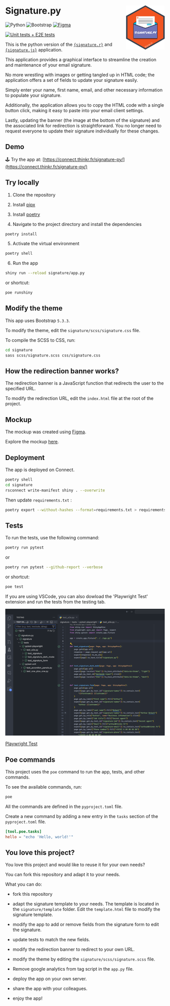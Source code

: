 # Signature.py <img src="signature/assets/signature_hex.png" align="right" alt="Signature.py logo" style="height: 140px;"></a>

![Python](https://img.shields.io/badge/python-3670A0?style=for-the-badge&logo=python&logoColor=ffdd54)
![Bootstrap](https://img.shields.io/badge/bootstrap-%238511FA.svg?style=for-the-badge&logo=bootstrap&logoColor=white)
[![Figma](https://img.shields.io/badge/figma-%23F24E1E.svg?style=for-the-badge&logo=figma&logoColor=white)](https://www.figma.com/proto/u95KvEqgWLB8arxt7saZcJ/%7Bsignature%7D?node-id=705-5&t=xevegkmzONTrRyR3-8&scaling=contain&content-scaling=fixed&page-id=0%3A1&starting-point-node-id=705%3A5&hide-ui=1)

[![Unit tests + E2E tests](https://github.com/ThinkR-open/signature.py/actions/workflows/run-pytest.yaml/badge.svg)](https://github.com/ThinkR-open/signature.py/actions/workflows/run-pytest.yaml)

This is the python version of the [`{signature.r}`](https://github.com/ThinkR-open/signature.r) and [`{signature.js}`](https://github.com/ThinkR-open/signature.js) application.

This application provides a graphical interface to streamline the creation and maintenance of your email signature.

No more wrestling with images or getting tangled up in HTML code; the application offers a set of fields to update your signature easily.

Simply enter your name, first name, email, and other necessary information to populate your signature.

Additionally, the application allows you to copy the HTML code with a single button click, making it easy to paste into your email client settings.

Lastly, updating the banner (the image at the bottom of the signature) and the associated link for redirection is straightforward. You no longer need to request everyone to update their signature individually for these changes.

## Demo

🕹️ Try the app at:
[https://connect.thinkr.fr/signature-py/](https://connect.thinkr.fr/signature-py/)

## Try locally

1. Clone the repository

2. Install [pipx](https://github.com/pypa/pipx?tab=readme-ov-file#install-pipx)

3. Install [poetry](https://python-poetry.org/docs/)

4. Navigate to the project directory and install the dependencies

```bash
poetry install
```

5. Activate the virtual environment

```bash
poetry shell
```

6. Run the app

```bash
shiny run --reload signature/app.py
```

or shortcut:

```bash
poe runshiny
```

## Modify the theme

This app uses Bootstrap `5.3.3`.

To modify the theme, edit the `signature/scss/signature.css` file.

To compile the SCSS to CSS, run:

```bash
cd signature
sass scss/signature.scss css/signature.css
```

## How the redirection banner works?

The redirection banner is a JavaScript function that redirects the user to the specified URL.

To modify the redirection URL, edit the `index.html` file at the root of the project.

## Mockup

The mockup was created using [Figma](https://www.figma.com/).

Explore the mockup [here](https://www.figma.com/proto/u95KvEqgWLB8arxt7saZcJ/%7Bsignature%7D?node-id=705-5&t=xevegkmzONTrRyR3-8&scaling=contain&content-scaling=fixed&page-id=0%3A1&starting-point-node-id=705%3A5&hide-ui=1).

## Deployment

The app is deployed on Connect.

```bash
poetry shell
cd signature
rsconnect write-manifest shiny . --overwrite
```

Then update `requirements.txt` :

```bash
poetry export --without-hashes --format=requirements.txt > requirements.txt
```

## Tests

To run the tests, use the following command:

```bash
poetry run pytest
```

or

```bash
poetry run pytest --github-report --verbose
```

or shortcut:

```bash
poe test
```

If you are using VSCode, you can also dowload the 'Playwright Test' extension and run the tests from the testing tab.

![Playwright Test](signature/assets/tests_with_vscode.png)

[Playwright Test](https://marketplace.visualstudio.com/items?itemName=ms-playwright.playwright)

## Poe commands

This project uses the `poe` command to run the app, tests, and other commands.

To see the available commands, run:

```bash
poe
```

All the commands are defined in the `pyproject.toml` file.

Create a new command by adding a new entry in the `tasks` section of the `pyproject.toml` file.

```toml
[tool.poe.tasks]
hello = "echo 'Hello, world!'"
```

## You love this project?

You love this project and would like to reuse it for your own needs?

You can fork this repository and adapt it to your needs.

What you can do:

- fork this repository

- adapt the signature template to your needs. The template is located in the `signature/template` folder. Edit the `template.html` file to modify the signature template.

- modify the app to add or remove fields from the signature form to edit the signature.

- update tests to match the new fields.

- modify the redirection banner to redirect to your own URL.

- modify the theme by editing the `signature/scss/signature.scss` file.

- Remove google analytics from tag script in the `app.py` file.

- deploy the app on your own server.

- share the app with your colleagues.

- enjoy the app!
